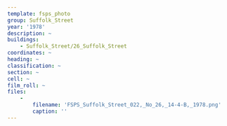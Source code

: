 ```yaml
---
template: fsps_photo
group: Suffolk_Street
year: '1978'
description: ~
buildings:
    - Suffolk_Street/26_Suffolk_Street
coordinates: ~
heading: ~
classification: ~
section: ~
cell: ~
film_roll: ~
files:
    -
        filename: 'FSPS_Suffolk_Street_022,_No_26,_14-4-B,_1978.png'
        caption: ''
---
```

